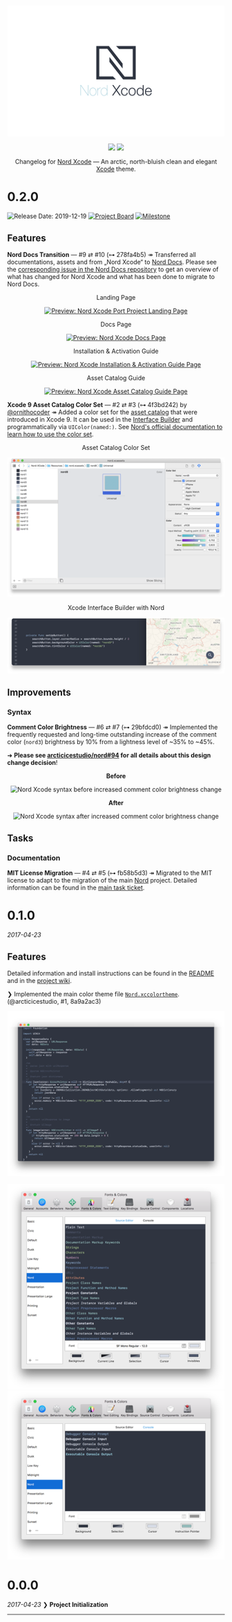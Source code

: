 <p align="center"><a href="https://www.nordtheme.com/ports/xcode" target="_blank"><img src="https://raw.githubusercontent.com/arcticicestudio/nord-docs/main/assets/images/ports/xcode/repository-hero.svg?sanitize=true"/></a></p>

<p align="center"><a href="https://github.com/arcticicestudio/nord-xcode/releases/latest"><img src="https://img.shields.io/github/release/arcticicestudio/nord-xcode.svg?style=flat-square&label=Release&logo=github&logoColor=eceff4&colorA=4c566a&colorB=88c0d0"/></a> <a href="https://www.nordtheme.com/docs/ports/xcode"><img src="https://img.shields.io/github/release/arcticicestudio/nord-xcode.svg?style=flat-square&label=Docs&colorA=4c566a&colorB=88c0d0&logo=data%3Aimage%2Fsvg%2Bxml%3Bbase64%2CPHN2ZyB4bWxucz0iaHR0cDovL3d3dy53My5vcmcvMjAwMC9zdmciIHdpZHRoPSIxNiIgaGVpZ2h0PSIxNiI%2BCiAgICA8cGF0aCBmaWxsPSIjZDhkZWU5IiBkPSJNMTMuNzQ2IDIuODEzYS42Ny42NyAwIDAgMC0uNTU5LS4xMzNMOCAzLjg0OGwtNS4xODgtMS4xOGEuNjY5LjY2OSAwIDAgMC0uNTcuMTMzLjY3Ny42NzcgMCAwIDAtLjI0Mi41MzF2OC4xMzNjLS4wMDguMzIuMjEuNTk4LjUyLjY2OGw1LjMzMiAxLjE5OWguMjk2bDUuMzMyLTEuMmEuNjY4LjY2OCAwIDAgMCAuNTItLjY2N1YzLjMzMmEuNjU5LjY1OSAwIDAgMC0uMjU0LS41MnpNMy4zMzIgNC4xNjhsNCAuODk4djYuNzY2bC00LS44OTh6bTkuMzM2IDYuNzY2bC00IC44OThWNS4wNjZsNC0uODk4em0wIDAiLz4KPC9zdmc%2BCg%3D%3D"/></a></p>

<p align="center">Changelog for <a href="https://www.nordtheme.com/ports/xcode" target="_blank">Nord Xcode</a> — An arctic, north-bluish clean and elegant <a href="https://developer.apple.com/xcode" target="_blank">Xcode</a> theme.</p>

<!--lint disable no-duplicate-headings-->

# 0.2.0

![Release Date: 2019-12-19](https://img.shields.io/static/v1.svg?style=flat-square&label=Release%20Date&message=2019-12-19&colorA=4c566a&colorB=88c0d0) [![Project Board](https://img.shields.io/static/v1.svg?style=flat-square&label=Project%20Board&message=0.2.0&logo=github&logoColor=eceff4&colorA=4c566a&colorB=88c0d0)](https://github.com/arcticicestudio/nord-xcode/projects/3) [![Milestone](https://img.shields.io/static/v1.svg?style=flat-square&label=Milestone&message=0.2.0&logo=github&logoColor=eceff4&colorA=4c566a&colorB=88c0d0)](https://github.com/arcticicestudio/nord-xcode/milestone/2)

## Features

**Nord Docs Transition** — #9 ⇄ #10 (⊶ 278fa4b5)
↠ Transferred all documentations, assets and from „Nord Xcode“ to [Nord Docs][nord].
Please see the [corresponding issue in the Nord Docs repository][gh-nord-docs#182] to get an overview of what has changed for Nord Xcode and what has been done to migrate to Nord Docs.

<p align="center">Landing Page</p>
<p align="center"><a href="https://www.nordtheme.com/ports/xcode" target="_blank"><img src="https://user-images.githubusercontent.com/7836623/71106477-bc4f3880-21bf-11ea-987b-bd5183c1aa4b.png" alt="Preview: Nord Xcode Port Project Landing Page"/></a></p>

<p align="center">Docs Page</p>
<p align="center"><a href="https://www.nordtheme.com/docs/ports/xcode" target="_blank"><img src="https://user-images.githubusercontent.com/7836623/71106475-bc4f3880-21bf-11ea-9a9f-4c0a0472a604.png" alt="Preview: Nord Xcode Docs Page"/></a></p>

<p align="center">Installation & Activation Guide</p>
<p align="center"><a href="https://www.nordtheme.com/docs/ports/xcode/installation" target="_blank"><img src="https://user-images.githubusercontent.com/7836623/71106476-bc4f3880-21bf-11ea-8812-079bb6425777.png" alt="Preview: Nord Xcode Installation & Activation Guide Page"/></a></p>

<p align="center">Asset Catalog Guide</p>
<p align="center"><a href="https://www.nordtheme.com/docs/ports/xcode/asset_catalog" target="_blank"><img src="https://user-images.githubusercontent.com/7836623/71106473-bc4f3880-21bf-11ea-9cec-d182d526a068.png" alt="Preview: Nord Xcode Asset Catalog Guide Page"/></a></p>

**Xcode 9 Asset Catalog Color Set** — #2 ⇄ #3 (⊶ 4f3bd242) by [@ornithocoder][gh-user-ornithocoder]
↠ Added a color set for the [asset catalog][apple-dev-asset_catalog] that were introduced in Xcode 9. It can be used in the [Interface Builder][apple-dev-interface_builder] and programmatically via `UIColor(named:)`.
See [Nord's official documentation to learn how to use the color set][nord-docs-ports-xcode-asset_catalog].

<p align="center">Asset Catalog Color Set</p>
<p align="center"><a href="https://www.nordtheme.com/docs/ports/xcode/asset_catalog" target="_blank"><img src="https://raw.githubusercontent.com/arcticicestudio/nord-docs/main/assets/images/ports/xcode/ui-asset_catalog.png" alt="Preview: Nord Xcode Asset Catalog Color Set"/></a></p>

<p align="center">Xcode Interface Builder with Nord</p>
<p align="center"><a href="https://www.nordtheme.com/docs/ports/xcode/asset_catalog" target="_blank"><img src="https://raw.githubusercontent.com/arcticicestudio/nord-docs/main/assets/images/ports/xcode/ui-interface_builder.png" alt="Preview: Nord Xcode Interface Builder with Nord"/></a></p>

## Improvements

### Syntax

**Comment Color Brightness** — #6 ⇄ #7 (⊶ 29bfdcd0)
↠ Implemented the frequently requested and long-time outstanding increase of the comment color (`nord3`) brightness by 10% from a lightness level of ~35% to ~45%.

➜ **Please see [arcticicestudio/nord#94][gh-nord#94] for all details about this design change decision**!

<p align="center"><strong>Before</strong></p>
<p align="center"><img src="https://user-images.githubusercontent.com/7836623/57509506-b37eb600-7304-11e9-8384-6b294603854f.png" alt="Nord Xcode syntax before increased comment color brightness change"/></p>

<p align="center"><strong>After</strong></p>
<p align="center"><img src="https://user-images.githubusercontent.com/7836623/57509505-b37eb600-7304-11e9-90c4-97be51645bff.png" alt="Nord Xcode syntax after increased comment color brightness change"/></p>

## Tasks

### Documentation

**MIT License Migration** — #4 ⇄ #5 (⊶ fb58b5d3)
↠ Migrated to the MIT license to adapt to the migration of the main [Nord][gh-nord] project. Detailed information can be found in the [main task ticket][gh-nord#55].

# 0.1.0

_2017-04-23_

## Features

Detailed information and install instructions can be found in the [README](https://github.com/arcticicestudio/nord-xcode/blob/develop/README.md#installation) and in the [project wiki](https://github.com/arcticicestudio/nord-xcode/wiki).

❯ Implemented the main color theme file [`Nord.xccolortheme`](https://github.com/arcticicestudio/nord-xcode/blob/develop/src/Nord.xccolortheme). (@arcticicestudio, #1, 8a9a2ac3)

<p align="center"><img src="https://raw.githubusercontent.com/arcticicestudio/nord-xcode/develop/src/assets/scrot-preview.png"/></p>

<p align="center"><img src="https://raw.githubusercontent.com/arcticicestudio/nord-xcode/develop/src/assets/scrot-docs-preferences-editor.png"/><br><img src="https://raw.githubusercontent.com/arcticicestudio/nord-xcode/develop/src/assets/scrot-docs-preferences-console.png"/></p>

# 0.0.0

_2017-04-23_
❯ **Project Initialization**

---

<!--
+------------------+
+ Symbol Reference +
+------------------+
↠ (U+21A0): Start of a log section description
— (U+2014): Separator between a log section title and the metadata
⇄ (U+21C4): Separator between a issue ID and pull request ID in a log metadata
⊶ (U+22B6): Icon prefix for the short commit SHA checksum in a log metadata
-->

<!--lint disable final-definition-->

<!-- Base Links -->

[apple-dev-asset_catalog]: https://developer.apple.com/library/archive/documentation/Xcode/Reference/xcode_ref-Asset_Catalog_Format
[apple-dev-interface_builder]: https://developer.apple.com/xcode/interface-builder
[gh-nord]: https://github.com/arcticicestudio/nord
[nord-docs-ports-xcode-asset_catalog]: https://www.nordtheme.com/docs/ports/xcode/asset_catalog
[nord]: https://www.nordtheme.com

<!-- v0.22.0 -->

[gh-nord-docs#182]: https://github.com/arcticicestudio/nord-docs/issues/182
[gh-nord#55]: https://github.com/arcticicestudio/nord/issues/55
[gh-nord#94]: https://github.com/arcticicestudio/nord/issues/94
[gh-user-ornithocoder]: https://github.com/ornithocoder
